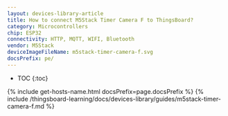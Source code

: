 ```yaml
---
layout: devices-library-article
title: How to connect M5Stack Timer Camera F to ThingsBoard?
category: Microcontrollers
chip: ESP32
connectivity: HTTP, MQTT, WIFI, Bluetooth
vendor: M5Stack
deviceImageFileName: m5stack-timer-camera-f.svg
docsPrefix: pe/
---
```


* TOC
{:toc}

{% include get-hosts-name.html docsPrefix=page.docsPrefix %}
{% include /thingsboard-learning/docs/devices-library/guides/m5stack-timer-camera-f.md %}
